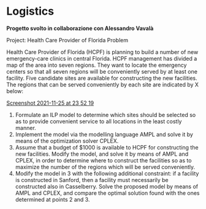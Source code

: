 # Logistics
**Progetto svolto in collaborazione con Alessandro Vavalà**

Project: Health Care Provider of Florida Problem

Health Care Provider of Florida (HCPF) is planning to build a number of new emergency-care clinics in central Florida. HCPF management has divided a map of the area into seven regions. They want to locate the emergency centers so that all seven regions will be conveniently served by at least one facility. Five candidate sites are available for constructing the new facilities. The regions that can be served conveniently by each site are indicated by X below:

[Screenshot 2021-11-25 at 23 52 19](https://user-images.githubusercontent.com/72793455/143505954-a6fd5ea1-c903-46e1-b1e1-3f7c268348e0.png)


1. Formulate an ILP model to determine which sites should be selected so as to provide convenient service to all locations in the least costly manner.
2. Implement the model via the modelling language AMPL and solve it by means of the optimization solver CPLEX.
3. Assume that a budget of $1000 is available to HCPF for constructing the new facilities. Modify the model, and solve it by means of AMPL and CPLEX, in order to determine where to construct the facilities so as to maximize the number of the regions which will be served conveniently.
4. Modify the model in 3 with the following additional constraint: if a facility is constructed in Sanford, then a facility must necessarily be constructed also in Casselberry. Solve the proposed model by means of AMPL and CPLEX, and compare the optimal solution found with the ones determined at points 2 and 3.


